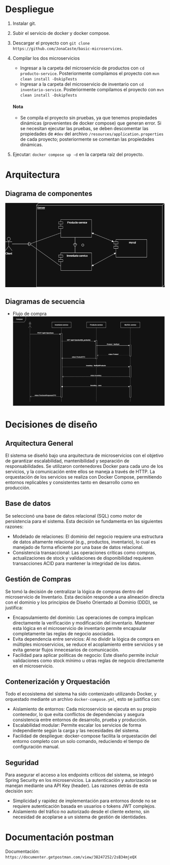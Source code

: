 # Despliegue
1. Instalar git.
2. Subir el servicio de docker y docker compose.
3. Descargar el proyecto con `git clone https://github.com/JonaCaste/basic-microservices`.
4. Compilar los dos microservicios
    * Ingresar a la carpeta del microservicio de productos con `cd producto-service`.
        Posteriormente compilamos el proyecto con `mvn clean install -DskipTests`
    * Ingresar a la carpeta del microservicio de inventario con `cd inventario-service`.
        Posteriormente compilamos el proyecto con `mvn clean install -DskipTests`
   
   #### Nota
    * Se compila el proyecto sin pruebas, ya que tenemos propiedades dinámicas (provenientes de docker compose) que generan error.
      Si se necesitan ejecutar las pruebas, se deben descomentar las propiedades de `#dev` del archivo `/resources/application.properties` de cada proyecto; posteriormente se comentan las propiedades dinámicas.

5. Ejecutar: `docker compose up -d` en la carpeta raíz del proyecto.

# Arquitectura
## Diagrama de componentes
![Alt text](./Diagrama_componentes.png)

## Diagramas de secuencia
* Flujo de compra
![Alt text](./Diagrama_secuencia_comprar.png)


# Decisiones de diseño
## Arquitectura General
El sistema se diseñó bajo una arquitectura de microservicios con el objetivo de garantizar escalabilidad, mantenibilidad y separación de responsabilidades. Se utilizaron contenedores Docker para cada uno de los servicios, y la comunicación entre ellos se maneja a través de HTTP. La orquestación de los servicios se realiza con Docker Compose, permitiendo entornos replicables y consistentes tanto en desarrollo como en producción.
## Base de datos
Se seleccionó una base de datos relacional (SQL) como motor de persistencia para el sistema. Esta decisión se fundamenta en las siguientes razones:
* Modelado de relaciones: El dominio del negocio requiere una estructura de datos altamente relacional (e.g., productos, inventario), lo cual es manejado de forma eficiente por una base de datos relacional.
* Consistencia transaccional: Las operaciones críticas como compras, actualizaciones de stock y validaciones de disponibilidad requieren transacciones ACID para mantener la integridad de los datos.
## Gestión de Compras
Se tomó la decisión de centralizar la lógica de compras dentro del microservicio de Inventario. Esta decisión responde a una alineación directa con el dominio y los principios de Diseño Orientado al Dominio (DDD), se justifica:
* Encapsulamiento del dominio: Las operaciones de compra implican directamente la verificación y modificación del inventario. Mantener esta lógica en el microservicio de inventario permite encapsular completamente las reglas de negocio asociadas.
* Evita dependencia entre servicios: Al no dividir la lógica de compra en múltiples microservicios, se reduce el acoplamiento entre servicios y se evita generar flujos innecesarios de comunicación.
* Facilidad para aplicar políticas de negocio: Este diseño permite incluir validaciones como stock mínimo u otras reglas de negocio directamente en el microservicio.
## Contenerización y Orquestación
Todo el ecosistema del sistema ha sido contenizado utilizando Docker, y orquestado mediante un archivo `docker-compose.yml`, esto se justifica con:
* Aislamiento de entornos: Cada microservicio se ejecuta en su propio contenedor, lo que evita conflictos de dependencias y asegura consistencia entre entornos de desarrollo, prueba y producción.
* Escalabilidad modular: Permite escalar los servicios de forma independiente según la carga y las necesidades del sistema.
* Facilidad de despliegue: docker-compose facilita la orquestación del entorno completo con un solo comando, reduciendo el tiempo de configuración manual.
## Seguridad
Para asegurar el acceso a los endpoints críticos del sistema, se integró Spring Security en los microservicios. La autenticación y autorización se manejan mediante una API Key (header). Las razones detrás de esta decisión son:
* Simplicidad y rapidez de implementación para entornos donde no se requiere autenticación basada en usuarios o tokens JWT complejos.
* Aislamiento del tráfico no autorizado desde el cliente externo, sin necesidad de acoplarse a un sistema de gestión de identidades.

# Documentación postman 
Documentación: `https://documenter.getpostman.com/view/38247252/2sB34mjeQX`
